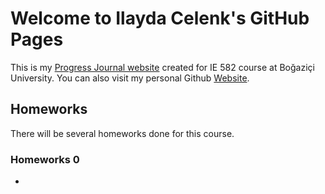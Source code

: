 # Welcome to Ilayda Celenk's GitHub Pages

This is my [Progress Journal website](https://bu-ie-582.github.io/fall20-ilaydacelenk/) created for IE 582 course at Boğaziçi University. You can also visit my personal Github [Website](https://ilaydacelenk.github.io/). 

## Homeworks

There will be several homeworks done for this course.

### Homeworks 0
- 